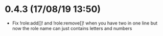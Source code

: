 # 0.4.3 (17/08/19 13:50)

- Fix !role:add[]! and !role:remove[]! when you have two in one line but now the role name can just contains letters and numbers